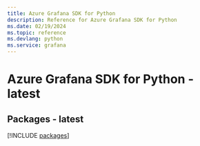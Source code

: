 ```yaml
---
title: Azure Grafana SDK for Python
description: Reference for Azure Grafana SDK for Python
ms.date: 02/19/2024
ms.topic: reference
ms.devlang: python
ms.service: grafana
---
```

# Azure Grafana SDK for Python - latest
## Packages - latest
[!INCLUDE [packages](grafana-index.md)]